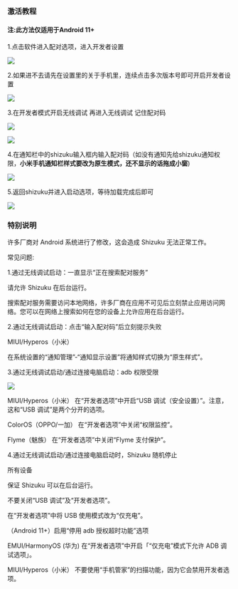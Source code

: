 
### 激活教程
#### 注:此方法仅适用于Android 11+

1.点击软件进入配对选项，进入开发者设置

![](image/1.webp)

2.如果进不去请先在设置里的关于手机里，连续点击多次版本号即可开启开发者设置

![](image/2.webp)

3.在开发者模式开启无线调试 再进入无线调试 记住配对码

![](image/3.webp)

![](image/4.webp)

4.在通知栏中的shizuku输入框内输入配对码（如没有通知先给shizuku通知权限，**小米手机通知栏样式要改为原生模式，还不显示的话拖成小窗**)

![](image/5.webp)

5.返回shizuku并进入启动选项，等待加载完成后即可

![](image/6.webp)

### 特别说明

许多厂商对 Android 系统进行了修改，这会造成 Shizuku 无法正常工作。

常见问题:

1.通过无线调试启动：一直显示“正在搜索配对服务”

请允许 Shizuku 在后台运行。

搜索配对服务需要访问本地网络，许多厂商在应用不可见后立刻禁止应用访问网络。您可以在网络上搜索如何在您的设备上允许应用在后台运行。

2.通过无线调试启动：点击“输入配对码”后立刻提示失败

MIUI/Hyperos（小米）

在系统设置的“通知管理”-“通知显示设置”将通知样式切换为“原生样式”。

3.通过无线调试启动/通过连接电脑启动：adb 权限受限

![](image\7.webp)

MIUI/Hyperos（小米）
在“开发者选项”中开启“USB 调试（安全设置）”。注意，这和“USB 调试”是两个分开的选项。

ColorOS（OPPO/一加）
在“开发者选项”中关闭“权限监控”。

Flyme（魅族）
在“开发者选项”中关闭“Flyme 支付保护”。

4.通过无线调试启动/通过连接电脑启动时，Shizuku 随机停止

所有设备

保证 Shizuku 可以在后台运行。

不要关闭“USB 调试”及“开发者选项”。

在“开发者选项”中将 USB 使用模式改为“仅充电”。

（Android 11+）启用“停用 adb 授权超时功能”选项

EMUI/HarmonyOS (华为)
在“开发者选项”中开启「“仅充电”模式下允许 ADB 调试选项」。

MIUI/Hyperos（小米）
不要使用“手机管家”的扫描功能，因为它会禁用开发者选项。
